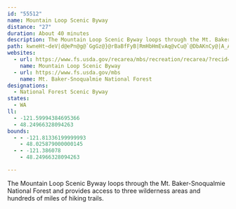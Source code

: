 ```yaml
---
id: "55512"
name: Mountain Loop Scenic Byway
distance: "27"
duration: About 40 minutes
description: The Mountain Loop Scenic Byway loops through the Mt. Baker- Snoqualmie National Forest and provides access to three wilderness areas and hundreds of miles of hiking trails.
path: kwneHt~deV|d@ePn@g@`GgGz@}@rBaBfFyB|RmHbHmEvAq@vCu@`@DbAKnCy@|A_AtMsKj^gXfJ_GdBeBZg@jAmCr@_DxAoNj@qFR}@x@cDbByDn@wBNcAHeBOgE?{CNsAh@mCr@yBd@}@h@gBxAsDbB_DpBgBpAuBrCmMhCgHlDaMtAmCbDyDfA_B~@gBxAuDrC_JjE{IdD{ElCgDbCgExBgGrCaJrCcGxAuB~BsCdDyC|JmG`H{GhBaCfEmI~AgElBqGrG_Vl@qAfIwMhCyF^kA\sAhG_\rAgFbCeHpCuG~AuCtAqBpAkAt@oArBwEdAuCvEwOdAsF|BsOrAwOjAc_@l@cJt@_K\iBd@cBfLkWv@sA~OuShBaDb@eATkAhAiHxA{HbBsH|ByJnBiGt@yAlEaGhBsCvF_Lb@m@z@aA~G{Ed@k@|@mBd@eCbC{RdBiIRyAHkBC}IEqA[gCq@mDmAwDgBaE}BaIM_A@u@ZqBXy@nEuIzBaFj@kB\yBJkA?aBo@qv@ReFTkATiAbAyBt@eAv@w@`N}JxA_B|AqBhVe`@x@{@`GsDrA_@j@?|AZlCZj@@d@K`EyBbIaGlBFnI|ApAElA_@h@_@Va@bDqH`BmCb@a@nM_EhEs@fCkArDuB~PuObB]~DmBfBkAvGaF~GiGlDyBr@SbBOrAo@rDqEh@[zAWTMtCuEvH{I|CeChCgCxA_Ah@ClClAdBpAhBr@dEVnBWvNiFl@o@h@Oh@ErADd@KdCgBjBqBxBgHbD}I~AkGTStFq@hA?T[bCmBx@_@h@w@bF_F~@}AlAcFZu@f@}@pAoApBeBrBqArCoA~C}@jFgChCaCjIgL~@mCbFiSvC{Gj@_AzDeEnDaDfAm@|NqE~DYfAP|FdCp@FhAEdBs@hAEtA^p@^zAzCh@v@bA`@r@AhBm@nMwBtIS`CJjKrBfLfFdItAl@\xAxAJZ^jCb@~HXlCd@x@NLpE`@vIh@nB`@vWtRxBjClA`BnB~Dt@hBtFrKdA`En@jAfAXbAdA~B`HbCbKrA|BxDlCtMtGrGzExJ~LhBdAxFLjEn@tB?fDbBxAf@bDDZPpA`Et@nDHnAN`Gk@zIeAfBw@RILUrAIjB_@|BGfALfBXvBDlBEbBOnA]hAEp@?fAHd@Pd@hArARr@v@~DLnFLrANh@b@h@^H~A_@^k@l@uAbCwA^eAXuBHiAJ[TMPCLJ|A`CTPhAVh@EpAqAd@B^X~@`BlFlK^RtACfAVPP~E|HxA|Ah@ZJB^KbBw@XBt@^lArATJh@K`A?VL^d@r@XbD`@lDpBdCfBdFlFzAx@j@KzCsB`IH^S`B`@`Be@r@?b@M~AeCx@u@|BQdADxBnBvC~Gn@lB|CtGbBrBdBt@fEt@zFrDt@VhCl@|C^hAfANVX`BXz@NvA?dAIlAe@v@aAfAkCrBuBd@aBWmGPwATsAt@_VxQ}@RyCVuAAwBF}GnDu@TgCR{FLuDf@i@\oA~AaA~B_@rBe@nJOfAo@`Cw@rAuEbD{BbCg@|@y@tBs@lDMxBVrMxBjZ?rFIzBs@`IcArH{A~Ey@fFYzJ_BrNsBpFwPz\g@fCaA~CqAlCsBxCYl@Wr@{@xE_@lAi@fAsAjB_BrCy@dBoB`Gs@~@cA~@uAl@cBGc@FoCfAwB~A{@jAqAlA_Al@yBp@{@x@wBfCiBrCi@`As@~B_@vBI~AuAvFoKzYoAfEgGhPsEhHwCpCiDzEy@vAcAlCsA`Fo@nDuAfRSlAcBdG_DhHwB`EoD|EsArAqEnCiG~CqYfLc@Zs@|@kA~BiBzEmM~_@kB~EwA~CcIxOm@vAa@xBSrCRvIHpAzAlIR~AtAjW|@tThBfb@NlB@xAPdB^jBbAhDj@jAn@p@fGtEh@~@h@fBPxA`@fM^rDnBbK|@vDrFpLzDdJdFvM|CvFrChG|@~Cz@hFTvBHrBL`IGxEFlFXtDd@|O@lFeAnX?fCXpDx@bHvDn_@~@`LTzAn@xB`A~B|HbLTr@XjBrBpUbE|`@RzDDrFTlCdA~E`A`GxAbNnFjYb@pDBbEi@lMsAbTi@jE_AhDiBvDmDtEwEtHc@|@cCnHoAtHe@dGo@bSFjSArLHjBbEfi@j@nC`AvCdBtDt@xB^~FSbFWrBe@~BqCdHoAxE[nC?dCTzDn@~GxAzKJrCAnEYrD}BxIc@lA{CfFcAxByAlE_@zA]vB[fD}A|XcE|{@Y~Ao@lC_C|Gc@jBSvAAfAJlBd@~CjC~GdA`CRz@Dp@?r@Sd@uAt@sAh@YTe@x@]pBElBBx@`@xAlAxAh@R~@?n@Gn@_@lBgBb@W~Aa@t@EbBN^N|@r@xClDbAlCRdANxA?zADlKEtAc@vDqIr[_AjGOrDIlEUhCSp@yAdDsBtD_B|BsDtEs@tAcCrGaFlO_DrI{DzLe@`EOrD?`AXdClGj]LdDYrBi@|Ay@|Ac@`@o@b@gCx@gKxAsGlAmBxAu@~@q@`Ba@rCIjAB|IIrCw@jC_Az@oCdBs@~@Uf@_AjDwB|LcGp_@gDlRu@bF{Hhb@{Kfi@oAfEoAjCsAfBiA`AoJrG}CrC{AdEi@fDErCm@rjBOpXCpAQ`C
websites:
  - url: https://www.fs.usda.gov/recarea/mbs/recreation/recarea/?recid=17712&actid=63
    name: Mountain Loop Scenic Byway
  - url: https://www.fs.usda.gov/mbs
    name: Mt. Baker-Snoqualmie National Forest
designations:
  - National Forest Scenic Byway
states:
  - WA
ll:
  - -121.59994384695366
  - 48.24966328094263
bounds:
  - - -121.81336199999993
    - 48.025879000000145
  - - -121.386078
    - 48.24966328094263

---
```


The Mountain Loop Scenic Byway loops through the Mt. Baker-Snoqualmie National Forest and provides access to three wilderness areas and hundreds of miles of hiking trails.

